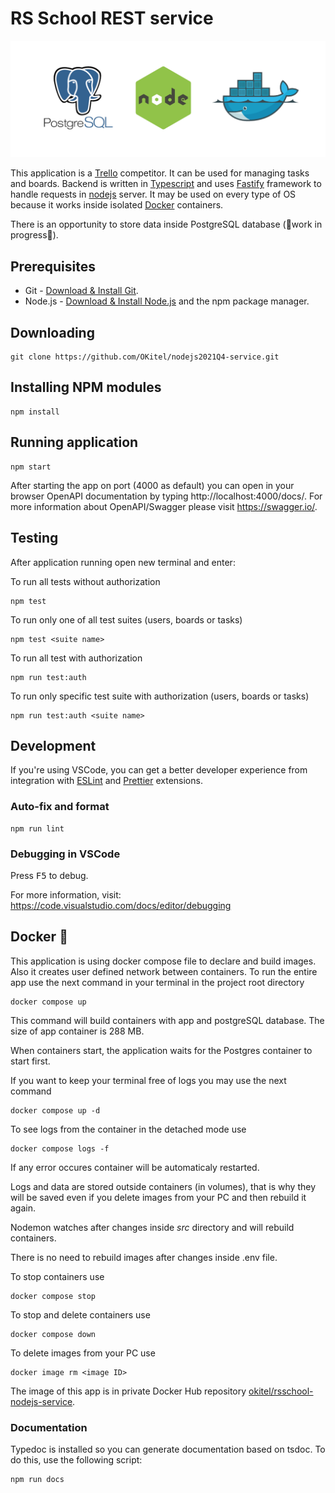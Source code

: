 # RS School REST service

![PostgreSQL, nodejs, Docker](./assets/techs.png)

This application is a [Trello](https://trello.com/) competitor. It can be used for managing tasks and boards. Backend is written in [Typescript](https://www.typescriptlang.org/) and uses [Fastify](https://www.fastify.io/) framework to handle requests in [nodejs](https://nodejs.org/en/) server. It may be used on every type of OS because it works inside isolated [Docker](https://www.docker.com/) containers.

There is an opportunity to store data inside PostgreSQL database (🚧work in progress🚧).

## Prerequisites

- Git - [Download & Install Git](https://git-scm.com/downloads).
- Node.js - [Download & Install Node.js](https://nodejs.org/en/download/) and the npm package manager.

## Downloading

```
git clone https://github.com/OKitel/nodejs2021Q4-service.git
```

## Installing NPM modules

```
npm install
```

## Running application

```
npm start
```

After starting the app on port (4000 as default) you can open
in your browser OpenAPI documentation by typing http://localhost:4000/docs/.
For more information about OpenAPI/Swagger please visit https://swagger.io/.

## Testing

After application running open new terminal and enter:

To run all tests without authorization

```
npm test
```

To run only one of all test suites (users, boards or tasks)

```
npm test <suite name>
```

To run all test with authorization

```
npm run test:auth
```

To run only specific test suite with authorization (users, boards or tasks)

```
npm run test:auth <suite name>
```

## Development

If you're using VSCode, you can get a better developer experience from integration with [ESLint](https://marketplace.visualstudio.com/items?itemName=dbaeumer.vscode-eslint) and [Prettier](https://marketplace.visualstudio.com/items?itemName=esbenp.prettier-vscode) extensions.

### Auto-fix and format

```
npm run lint
```

### Debugging in VSCode

Press <kbd>F5</kbd> to debug.

For more information, visit: https://code.visualstudio.com/docs/editor/debugging

## Docker 🐳

This application is using docker compose file to declare and build images. Also it creates user defined network between containers.
To run the entire app use the next command in your terminal in the project root directory

```
docker compose up
```

This command will build containers with app and postgreSQL database. The size of app container is 288 MB.

When containers start, the application waits for the Postgres container to start first.

If you want to keep your terminal free of logs you may use the next command

```
docker compose up -d
```

To see logs from the container in the detached mode use

```
docker compose logs -f
```

If any error occures container will be automaticaly restarted.

Logs and data are stored outside containers (in volumes), that is why they will be saved even if you delete images from your PC and then rebuild it again.

Nodemon watches after changes inside _src_ directory and will rebuild containers.

There is no need to rebuild images after changes inside .env file.

To stop containers use

```
docker compose stop
```

To stop and delete containers use

```
docker compose down
```

To delete images from your PC use

```
docker image rm <image ID>
```

The image of this app is in private Docker Hub repository [okitel/rsschool-nodejs-service](https://hub.docker.com/repository/docker/okitel/rsschool-nodejs-service).

### Documentation

Typedoc is installed so you can generate documentation based on tsdoc. To do this, use the following script:

```
npm run docs
```
